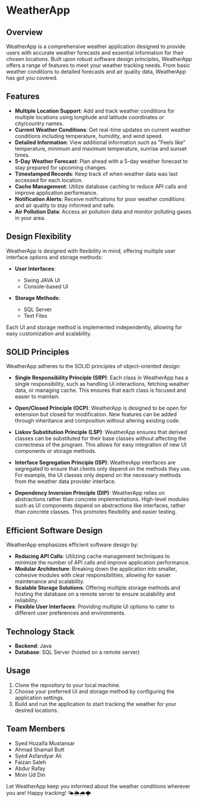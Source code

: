 # WeatherApp

## Overview

WeatherApp is a comprehensive weather application designed to provide users with accurate weather forecasts and essential information for their chosen locations. Built upon robust software design principles, WeatherApp offers a range of features to meet your weather tracking needs. From basic weather conditions to detailed forecasts and air quality data, WeatherApp has got you covered.

## Features

- **Multiple Location Support**: Add and track weather conditions for multiple locations using longitude and latitude coordinates or city/country names.
- **Current Weather Conditions**: Get real-time updates on current weather conditions including temperature, humidity, and wind speed.
- **Detailed Information**: View additional information such as "Feels like" temperature, minimum and maximum temperature, sunrise and sunset times.
- **5-Day Weather Forecast**: Plan ahead with a 5-day weather forecast to stay prepared for upcoming changes.
- **Timestamped Records**: Keep track of when weather data was last accessed for each location.
- **Cache Management**: Utilize database caching to reduce API calls and improve application performance.
- **Notification Alerts**: Receive notifications for poor weather conditions and air quality to stay informed and safe.
- **Air Pollution Data**: Access air pollution data and monitor polluting gases in your area.

## Design Flexibility

WeatherApp is designed with flexibility in mind, offering multiple user interface options and storage methods:

- **User Interfaces**:
  - Swing JAVA UI
  - Console-based UI

- **Storage Methods**:
  - SQL Server
  - Text Files

Each UI and storage method is implemented independently, allowing for easy customization and scalability.

## SOLID Principles

WeatherApp adheres to the SOLID principles of object-oriented design:

- **Single Responsibility Principle (SRP)**: Each class in WeatherApp has a single responsibility, such as handling UI interactions, fetching weather data, or managing cache. This ensures that each class is focused and easier to maintain.

- **Open/Closed Principle (OCP)**: WeatherApp is designed to be open for extension but closed for modification. New features can be added through inheritance and composition without altering existing code.

- **Liskov Substitution Principle (LSP)**: WeatherApp ensures that derived classes can be substituted for their base classes without affecting the correctness of the program. This allows for easy integration of new UI components or storage methods.

- **Interface Segregation Principle (ISP)**: WeatherApp interfaces are segregated to ensure that clients only depend on the methods they use. For example, the UI classes only depend on the necessary methods from the weather data provider interface.

- **Dependency Inversion Principle (DIP)**: WeatherApp relies on abstractions rather than concrete implementations. High-level modules such as UI components depend on abstractions like interfaces, rather than concrete classes. This promotes flexibility and easier testing.

## Efficient Software Design

WeatherApp emphasizes efficient software design by:

- **Reducing API Calls**: Utilizing cache management techniques to minimize the number of API calls and improve application performance.
- **Modular Architecture**: Breaking down the application into smaller, cohesive modules with clear responsibilities, allowing for easier maintenance and scalability.
- **Scalable Storage Solutions**: Offering multiple storage methods and hosting the database on a remote server to ensure scalability and reliability.
- **Flexible User Interfaces**: Providing multiple UI options to cater to different user preferences and environments.

## Technology Stack

- **Backend**: Java
- **Database**: SQL Server (hosted on a remote server)

## Usage

1. Clone the repository to your local machine.
2. Choose your preferred UI and storage method by configuring the application settings.
3. Build and run the application to start tracking the weather for your desired locations.

## Team Members

- Syed Huzaifa Mustansar
- Ahmad Shamail Butt
- Syed Asfandyar Ali
- Faizan Saleh
- Abdur Rafay
- Moin Ud Din

Let WeatherApp keep you informed about the weather conditions wherever you are! Happy tracking! 🌤️🌦️🌧️🌩️
